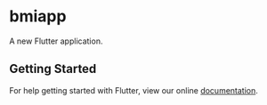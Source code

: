 # bmiapp

A new Flutter application.

## Getting Started

For help getting started with Flutter, view our online
[documentation](https://flutter.io/).
